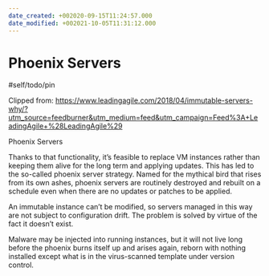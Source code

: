 ```yaml
---
date_created: +002020-09-15T11:24:57.000
date_modified: +002021-10-05T11:31:12.000
---
```


# Phoenix Servers

#self/todo/pin

Clipped from: https://www.leadingagile.com/2018/04/immutable-servers-why/?utm_source=feedburner&utm_medium=feed&utm_campaign=Feed%3A+LeadingAgile+%28LeadingAgile%29

Phoenix Servers

Thanks to that functionality, it’s feasible to replace VM instances rather than keeping them alive for the long term and applying updates. This has led to the so-called phoenix server strategy. Named for the mythical bird that rises from its own ashes, phoenix servers are routinely destroyed and rebuilt on a schedule even when there are no updates or patches to be applied.

An immutable instance can’t be modified, so servers managed in this way are not subject to configuration drift. The problem is solved by virtue of the fact it doesn’t exist.

Malware may be injected into running instances, but it will not live long before the phoenix burns itself up and arises again, reborn with nothing installed except what is in the virus-scanned template under version control.
